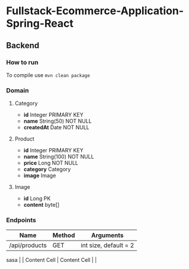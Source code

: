 # Fullstack-Ecommerce-Application-Spring-React
## Backend

### How to run
To compile use `mvn clean package`

### Domain

1. Category
   - __id__ Integer PRIMARY KEY
   - __name__ String(50) NOT NULL
   - __createdAt__ Date NOT NULL

2. Product
   - __id__ Integer PRIMARY KEY
   - __name__ String(100) NOT NULL
   - __price__ Long NOT NULL
   - __category__ Category
   - __image__ Image
   
3. Image
   - __id__ Long PK
   - __content__ byte[]

### Endpoints

| Name  | Method | Arguments |
| ------------- | ------------- | ------------- |
| /api/products  | GET  | int size, default = 2
sasa
|
| Content Cell  | Content Cell  |  |
